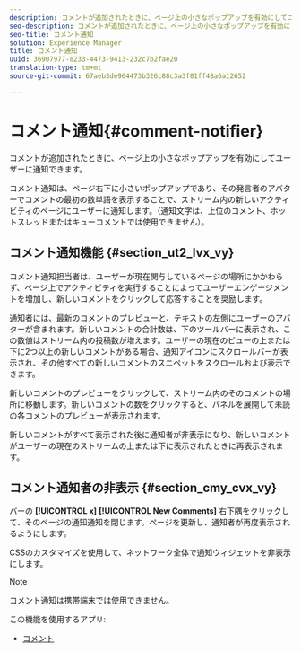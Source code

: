 ```yaml
---
description: コメントが追加されたときに、ページ上の小さなポップアップを有効にしてユーザーに通知できます。
seo-description: コメントが追加されたときに、ページ上の小さなポップアップを有効にしてユーザーに通知できます。
seo-title: コメント通知
solution: Experience Manager
title: コメント通知
uuid: 36907977-8233-4473-9413-232c7b2fae20
translation-type: tm+mt
source-git-commit: 67aeb3de964473b326c88c3a3f81ff48a6a12652

---
```



# コメント通知{#comment-notifier}

コメントが追加されたときに、ページ上の小さなポップアップを有効にしてユーザーに通知できます。

コメント通知は、ページ右下に小さいポップアップであり、その発言者のアバターでコメントの最初の数単語を表示することで、ストリーム内の新しいアクティビティのページにユーザーに通知します。（通知文字は、上位のコメント、ホットスレッドまたはキューコメントでは使用できません）。

## コメント通知機能 {#section_ut2_lvx_vy}

コメント通知担当者は、ユーザーが現在関与しているページの場所にかかわらず、ページ上でアクティビティを実行することによってユーザーエンゲージメントを増加し、新しいコメントをクリックして応答することを奨励します。

通知者には、最新のコメントのプレビューと、テキストの左側にユーザーのアバターが含まれます。新しいコメントの合計数は、下のツールバーに表示され、この数値はストリーム内の投稿数が増えます。ユーザーの現在のビューの上または下に2つ以上の新しいコメントがある場合、通知アイコンにスクロールバーが表示され、その他すべての新しいコメントのスニペットをスクロールおよび表示できます。

新しいコメントのプレビューをクリックして、ストリーム内のそのコメントの場所に移動します。新しいコメントの数をクリックすると、パネルを展開して未読の各コメントのプレビューが表示されます。

新しいコメントがすべて表示された後に通知者が非表示になり、新しいコメントがユーザーの現在のストリームの上または下に表示されたときに再表示されます。

## コメント通知者の非表示 {#section_cmy_cvx_vy}

バーの **[!UICONTROL x]** **[!UICONTROL New Comments]** 右下隅をクリックして、そのページの通知通知を閉じます。ページを更新し、通知者が再度表示されるようにします。

CSSのカスタマイズを使用して、ネットワーク全体で通知ウィジェットを非表示にします。

>[!NOTE]
>
>コメント通知は携帯端末では使用できません。



この機能を使用するアプリ:

* [コメント](/help/using/c-about-apps/c-comments/c-comments.md)

